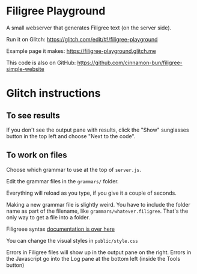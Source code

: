 # Filigree Playground

A small webserver that generates Filigree text (on the server side).

Run it on Glitch:
https://glitch.com/edit/#!/filigree-playground

Example page it makes:
https://filigree-playground.glitch.me

This code is also on GitHub:
https://github.com/cinnamon-bun/filigree-simple-website

# Glitch instructions

## To see results

If you don't see the output pane with results, click the "Show" sunglasses button in the top left and choose "Next to the code".

## To work on files

Choose which grammar to use at the top of `server.js`.

Edit the grammar files in the `grammars/` folder.

Everything will reload as you type, if you give it a couple of seconds.

Making a new grammar file is slightly weird.
You have to include the folder name as part of the filename, like `grammars/whatever.filigree`.
That's the only way to get a file into a folder.

Filigreee syntax [documentation is over here](https://github.com/cinnamon-bun/filigree)

You can change the visual styles in `public/style.css`

Errors in Filigree files will show up in the output pane on the right.
Errors in the Javascript go into the Log pane at the bottom left (inside the Tools button)
